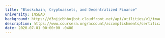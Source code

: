 ```yaml
---
title: "Blockchain, Cryptoassets, and Decentralized Finance"
university: INSEAD
background: https://d3njjcbhbojbot.cloudfront.net/api/utilities/v1/imageproxy/http://coursera-university-assets.s3.amazonaws.com/c9/3ab5b8385f4809ac01eff7e499d23f/L-png-roundel-RGB-green.png?auto=format%2Ccompress&dpr=1&w=80&h=80
description: https://www.coursera.org/account/accomplishments/certificate/VRVU4MQTWLH8
date: 2020-07-01 00:00:00 -0400
---
```

